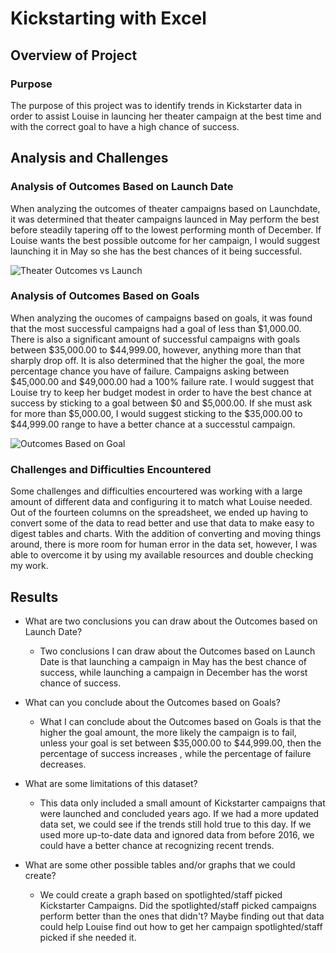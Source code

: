 # Kickstarting with Excel

## Overview of Project</br>

### Purpose</br>
The purpose of this project was to identify trends in Kickstarter data in order to assist Louise in launcing her theater campaign at the best time and with the correct goal to have a high chance of success.

## Analysis and Challenges

### Analysis of Outcomes Based on Launch Date</br>
When analyzing the outcomes of theater campaigns based on Launchdate, it was determined that theater campaigns launced in May perform the best before steadily tapering off to the lowest performing month of December. If Louise wants the best possible outcome for her campaign, I would suggest launching it in May so she has the best chances of it being successful.</br>

![Theater Outcomes vs Launch](https://user-images.githubusercontent.com/94804527/146471317-9178e52e-57a8-43fe-8ad9-a7f1f30378a3.png)

### Analysis of Outcomes Based on Goals</br>
When analyzing the oucomes of campaigns based on goals, it was found that the most successful campaigns had a goal of less than $1,000.00. There is also a significant amount of successful campaigns with goals between $35,000.00 to $44,999.00, however, anything more than that sharply drop off. It is also determined that the higher the goal, the more percentage chance you have of failure. Campaigns asking between $45,000.00 and $49,000.00 had a 100% failure rate. I would suggest that Louise try to keep her budget modest in order to have the best chance at success by sticking to a goal between $0 and $5,000.00. If she must ask for more than $5,000.00, I would suggest sticking to the $35,000.00 to $44,999.00 range to have a better chance at a successtul campaign.</br>

![Outcomes Based on Goal](https://user-images.githubusercontent.com/94804527/146471861-5cd54b48-6bd0-48dd-ae17-dba2ab3ae687.png)

### Challenges and Difficulties Encountered</br>
Some challenges and difficulties encourtered was working with a large amount of different data and configuring it to match what Louise needed. Out of the fourteen columns on the spreadsheet, we ended up having to convert some of the data to read better and use that data to make easy to digest tables and charts. With the addition of converting and moving things around, there is more room for human error in the data set, however, I was able to overcome it by using my available resources and double checking my work.

## Results

- What are two conclusions you can draw about the Outcomes based on Launch Date?</br>
  - Two conclusions I can draw about the Outcomes based on Launch Date is that launching a campaign in May has the best chance of success, while launching a campaign in December has the worst chance of success.

- What can you conclude about the Outcomes based on Goals?</br>
  - What I can conclude about the Outcomes based on Goals is that the higher the goal amount, the more likely the campaign is to fail, unless your goal is set between $35,000.00 to $44,999.00, then the percentage of success increases , while the percentage of failure decreases.

- What are some limitations of this dataset?
  - This data only included a small amount of Kickstarter campaigns that were launched and concluded years ago. If we had a more updated data set, we could see if the trends still hold true to this day. If we used more up-to-date data and ignored data from before 2016, we could have a better chance at recognizing recent trends.

- What are some other possible tables and/or graphs that we could create?
  - We could create a graph based on spotlighted/staff picked Kickstarter Campaigns. Did the spotlighted/staff picked campaigns perform better than the ones that didn't? Maybe finding out that data could help Louise find out how to get her campaign spotlighted/staff picked if she needed it.

